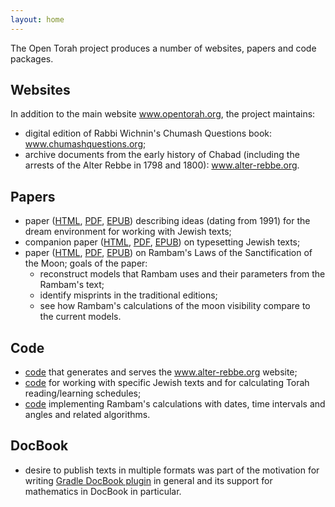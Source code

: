 ```yaml
---
layout: home
---
```


The Open Torah project produces a number of websites, papers and code packages.

## Websites ##

In addition to the main website www.opentorah.org, the project maintains:
- digital edition of Rabbi Wichnin's Chumash Questions book: www.chumashquestions.org;
- archive documents from the early history of Chabad
 (including the arrests of the Alter Rebbe in 1798 and 1800): www.alter-rebbe.org.

## Papers ##
- paper ([HTML](/paper/dream/html/index.html), [PDF](/paper/dream/pdf/dream.pdf),
  [EPUB](/paper/dream/epub2/dream.epub)) describing ideas (dating from 1991) for the dream environment for
   working with Jewish texts;
- companion paper ([HTML](/paper/typesetting/html/index.html), [PDF](/paper/typesetting/pdf/typesetting.pdf),
  [EPUB](/paper/typesetting/epub2/typesetting.epub)) on typesetting Jewish texts;
- paper ([HTML](/paper/calendar/html/index.html), [PDF](/paper/calendar/pdf/calendar.pdf),
  [EPUB](/paper/calendar/epub2/calendar.epub)) on Rambam's Laws of the Sanctification of the Moon;
  goals of the paper:
  - reconstruct models that Rambam uses and their parameters from the Rambam's text;
  - identify misprints in the traditional editions;
  - see how Rambam's calculations of the moon visibility compare to the current models.

## Code ##
- [code](https://github.com/opentorah/opentorah/tree/master/collector) that generates and serves the www.alter-rebbe.org website;
- [code](https://github.com/opentorah/opentorah/tree/master/texts) for working with specific Jewish texts and
  for calculating Torah reading/learning schedules;
- [code](https://github.com/opentorah/opentorah/tree/master/core/src/main/scala/org/opentorah/calendar) implementing Rambam's calculations
  with dates, time intervals and angles and related algorithms.

## DocBook ##
- desire to publish texts in multiple formats was part of the motivation for writing
  [Gradle DocBook plugin](https://github.com/opentorah/opentorah/tree/master/docbook) in general
  and its support for mathematics in DocBook in particular.
